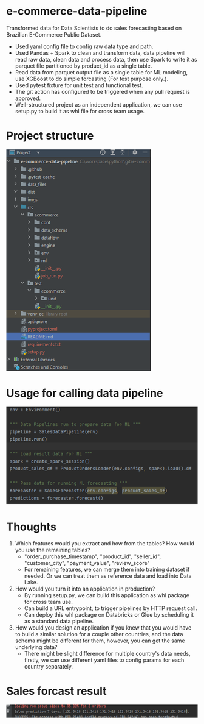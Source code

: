 # e-commerce-data-pipeline
Transformed data for Data Scientists to do sales forecasting based on Brazilian E-Commerce Public Dataset. 

- Used yaml config file to config raw data type and path.
- Used Pandas + Spark to clean and transform data, data pipeline will read raw data, clean data and process data, then use Spark to write it as parquet file partitioned by product_id as a single table.
- Read data from parquet output file as a single table for ML modeling, use XGBoost to do simple forcasting (For test purpose only.).
- Used pytest fixture for unit test and functional test.
- The git action has configured to be triggered when any pull request is approved.
- Well-structured project as an independent application, we can use setup.py to build it as whl file for cross team usage.


# Project structure
![img.png](imgs/img.png)

# Usage for calling data pipeline
![img_2.png](imgs/img_2.png)


# Thoughts
1. Which features would you extract and how from the tables? How would you use the remaining tables?
   - "order_purchase_timestamp", "product_id", "seller_id", "customer_city", "payment_value", "review_score"
   - For remaining features, we can merge them into training dataset if needed. Or we can treat them as reference data and load into Data Lake.
2. How would you turn it into an application in production?
   - By running setup.py, we can build this application as whl package for cross team use.
   - Can build a URL entrypoint, to trigger pipelines by HTTP request call.
   - Can deploy this whl package on Databricks or Glue by scheduling it as a standard data pipeline.
3. How would you design an application if you knew that you would have to build a similar solution for a couple other countries, and the data schema might be different for them, however, you can get the same underlying data?
   - There might be slight difference for multiple country's data needs, firstly, we can use different yaml files to config params for each country separately.
   

# Sales forcast result
![img_1.png](imgs/img_1.png)


